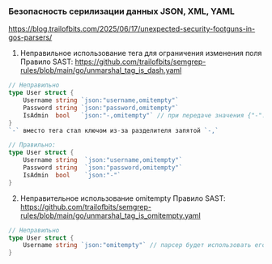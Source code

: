 ### Безопасность серилизации данных JSON, XML, YAML
https://blog.trailofbits.com/2025/06/17/unexpected-security-footguns-in-gos-parsers/
1. Неправильное использование тега для ограничения изменения поля
Правило SAST: https://github.com/trailofbits/semgrep-rules/blob/main/go/unmarshal_tag_is_dash.yaml
```go
// Неправильно
type User struct {
    Username string `json:"username,omitempty"`
    Password string `json:"password,omitempty"`
    IsAdmin  bool   `json:"-,omitempty"` // при передаче значения {"-": true}, результат: {Username:"", Password:"", IsAdmin:true}
}
`-` вместо тега стал ключом из-за разделителя запятой `-,`

// Правильно:
type User struct {
    Username string  `json:"username,omitempty"`
    Password string  `json:"password,omitempty"`
    IsAdmin  bool    `json:"-"`
}
```
2. Неправительное использование omitempty
Правило SAST: https://github.com/trailofbits/semgrep-rules/blob/main/go/unmarshal_tag_is_omitempty.yaml
```go
// Неправильно
type User struct {
    Username string `json:"omitempty"` // парсер будет использовать его omitempty в качестве значения
}
```
